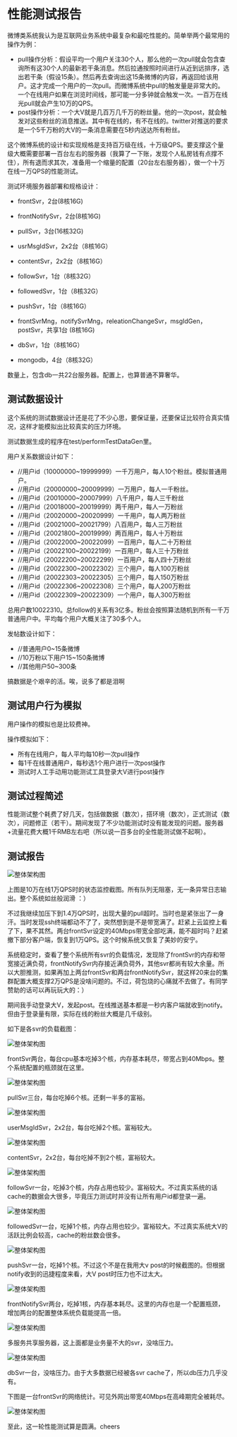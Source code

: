 

# 性能测试报告

微博类系统我认为是互联网业务系统中最复杂和最吃性能的。简单举两个最常用的操作为例：

-   pull操作分析：假设平均一个用户关注30个人，那么他的一次pull就会包含查询所有这30个人的最新若干条消息。然后拉通按照时间进行从近到远排序，选出若干条（假设15条）。然后再去查询出这15条微博的内容，再返回给该用户。这才完成一个用户的一次pull。而微博系统中pull的触发量是非常大的。一个在线用户如果在浏览时间线，那可能一分多钟就会触发一次。一百万在线光pull就会产生10万的QPS。
-   post操作分析：一个大V就是几百万几千万的粉丝量。他的一次post，就会触发对这些粉丝的消息推送。其中有在线的，有不在线的。twitter对推送的要求是一个5千万粉的大V的一条消息需要在5秒内送达所有粉丝。

这个微博系统的设计和实现规格是支持百万级在线，十万级QPS。要支撑这个量级大概需要部署一百台左右的服务器（我算了一下账，发现个人私房钱有点撑不住），所有退而求其次，准备用一个缩量的配置（20台左右服务器），做一个十万在线一万QPS的性能测试。

  

测试环境服务器部署和规格设计：

-   frontSvr，2台(8核16G)
-   frontNotifySvr，2台(8核16G)

-   pullSvr，3台(16核32G)
-   usrMsgIdSvr，2x2台（8核16G）
-   contentSvr，2x2台（8核16G）
-   followSvr，1台（8核32G）
-   followedSvr，1台（8核32G）
-   pushSvr，1台（8核16G）
-   frontSvrMng，notifySvrMng，releationChangeSvr，msgIdGen，postSvr，共享1台 (8核16G)
-   dbSvr，1台（8核16G）
-   mongodb，4台（8核32G）

数量上，包含db一共22台服务器。配置上，也算普通不算奢华。


## 测试数据设计

这个系统的测试数据设计还是花了不少心思，要保证量，还要保证比较符合真实情况，这样才能模拟出比较真实的压力环境。

测试数据生成的程序在test/performTestDataGen里。

用户关系数据设计如下：

-   //用户id（10000000~19999999）一千万用户，每人10个粉丝。模拟普通用户。
-   //用户id（20000000~20009999）一万用户，每人一千粉丝。
-   //用户id（20010000~20007999）八千用户，每人三千粉丝
-   //用户id（20018000~20019999）两千用户，每人一万粉丝
-   //用户id（20020000~20020999）一千用户，每人两万粉丝
-   //用户id（20021000~20021799）八百用户，每人三万粉丝
-   //用户id（20021800~20019999）两百用户，每人十万粉丝
-   //用户id（20022000~20022099）一百用户，每人二十万粉丝
-   //用户id（20022100~20022199）一百用户，每人三十万粉丝
-   //用户id（20022200~20022299）一百用户，每人四十万粉丝
-   //用户id（20022300~20022302）三个用户，每人100万粉丝
-   //用户id（20022303~20022305）三个用户，每人150万粉丝
-   //用户id（20022306~20022308）三个用户，每人200万粉丝
-   //用户id（20022309~20022309）一个用户，每人300万粉丝

  

总用户数10022310。总follow的关系有3亿多。粉丝会按照算法随机到所有一千万普通用户中。平均每个用户大概关注了30多个人。

  

发帖数设计如下：

-   //普通用户0~15条微博
-   //10万粉以下用户15~150条微博
-   //其他用户50~300条

  

搞数据是个艰辛的活。唉，说多了都是泪啊

## 测试用户行为模拟
用户操作的模拟也是比较费神。

操作模拟如下：

-   所有在线用户，每人平均每10秒一次pull操作
-   每1千在线普通用户，每秒选1个用户进行一次post操作
-   测试时人工手动用功能测试工具登录大V进行post操作

## 测试过程简述
性能测试整个耗费了好几天，包括做数据（数次），搭环境（数次），正式测试（数次），问题修正（若干）。期间发现了不少功能测试时没有能发现的问题。服务器+流量花费大概1千RMB左右吧（所以说一百多台的全性能测试做不起啊）。

## 测试报告



![整体架构图](https://github.com/zzmmwu/WeiBo/blob/master/doc/monitor.png)

上图是10万在线1万QPS时的状态监控截图。所有队列无阻塞，无一条异常日志输出。整个系统如丝般润滑 ：）

不过我继续加压下到1.4万QPS时，出现大量的pull超时。当时也是紧张出了一身汗。当时发现ssh终端都动不了了，突然想到是不是带宽满了。赶紧上云监控上看了下，果不其然。两台frontSvr设定的40Mbps带宽全部吃满，能不超时吗？赶紧撤下部分客户端，恢复到1万QPS。这个时候系统又恢复了美妙的安宁。

系统稳定时，查看了整个系统所有svr的负载情况，发现除了frontSvr的内存和带宽接近满负荷，frontNotifySvr内存接近满负荷外，其他svr都尚有较大余量。所以大胆推测，如果再加上两台frontSvr和两台frontNotifySvr，就这样20来台的集群配置大概支撑2万QPS是没啥问题的。不过，荷包烧的心痛就不去做了。有同学赞助的话可以再玩玩大的：）

期间我手动登录大V，发起post。在线推送基本都是一秒内客户端就收到notify。但由于登录量有限，实际在线的粉丝大概是几千级别。

  

如下是各svr的负载截图：


![整体架构图](https://github.com/zzmmwu/WeiBo/blob/master/doc/top1.png)

frontSvr两台，每台cpu基本吃掉3个核，内存基本耗尽，带宽占到40Mbps。整个系统配置的瓶颈就在这里。



![整体架构图](https://github.com/zzmmwu/WeiBo/blob/master/doc/top2.png)

pullSvr三台，每台吃掉6个核。还剩一半多的富裕。



![整体架构图](https://github.com/zzmmwu/WeiBo/blob/master/doc/top3.png)

userMsgIdSvr，2x2台，每台吃掉2个核。富裕较大。



![整体架构图](https://github.com/zzmmwu/WeiBo/blob/master/doc/top4.png)

contentSvr，2x2台，每台吃掉不到2个核，富裕较大。



![整体架构图](https://github.com/zzmmwu/WeiBo/blob/master/doc/top5.png)

followSvr一台，吃掉3个核，内存占用也较少。富裕较大。不过真实系统的话cache的数据会大很多，毕竟压力测试时并没有让所有用户id都登录一遍。



![整体架构图](https://github.com/zzmmwu/WeiBo/blob/master/doc/top6.png)

followedSvr一台，吃掉1个核，内存占用也较少。富裕较大。不过真实系统大V的活跃比例会较高，cache的粉丝数会很多。



![整体架构图](https://github.com/zzmmwu/WeiBo/blob/master/doc/top7.png)

pushSvr一台，吃掉1个核。不过这个不是在我用大v post的时候截图的。但根据notify收到的迅捷程度来看，大V post时压力也不过太大。



![整体架构图](https://github.com/zzmmwu/WeiBo/blob/master/doc/top8.png)

frontNotifySvr两台，吃掉1核，内存基本耗尽。这里的内存也是一个配置瓶颈，增加两台的配置整体系统负载能提高一倍。



![整体架构图](https://github.com/zzmmwu/WeiBo/blob/master/doc/top9.png)

多服务共享服务器，这上面都是业务量不大的svr，没啥压力。



![整体架构图](https://github.com/zzmmwu/WeiBo/blob/master/doc/top10.png)

dbSvr一台，没啥压力。由于大多数据已经被各svr cache了，所以db压力几乎没有。

  

下图是一台frontSvr的网络统计。可见外网出带宽40Mbps在高峰期完全被耗尽。

![整体架构图](https://github.com/zzmmwu/WeiBo/blob/master/doc/net.png)



至此，这一轮性能测试算是圆满。cheers
